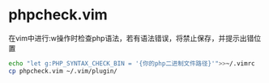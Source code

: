 # phpcheck.vim
在vim中进行:w操作时检查php语法，若有语法错误，将禁止保存，并提示出错位置

```bash
echo "let g:PHP_SYNTAX_CHECK_BIN = '{你的php二进制文件路径}'">>~/.vimrc
cp phpcheck.vim ~/.vim/plugin/
```
